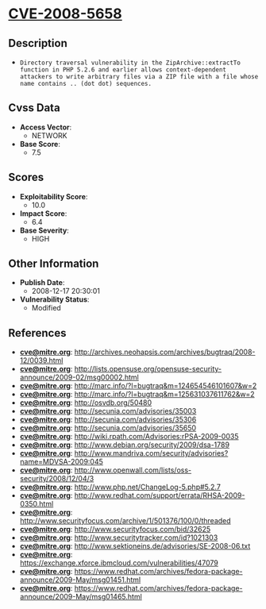 
# [CVE-2008-5658](https://cve.mitre.org/cgi-bin/cvename.cgi?name=CVE-2008-5658)

## Description

- `Directory traversal vulnerability in the ZipArchive::extractTo function in PHP 5.2.6 and earlier allows context-dependent attackers to write arbitrary files via a ZIP file with a file whose name contains .. (dot dot) sequences.`

## Cvss Data

- **Access Vector**:
  - NETWORK
- **Base Score**:
  - 7.5

## Scores

- **Exploitability Score**:
  - 10.0
- **Impact Score**:
  - 6.4
- **Base Severity**:
  - HIGH

## Other Information

- **Publish Date**:
  - 2008-12-17 20:30:01
- **Vulnerability Status**:
  - Modified

## References

- **cve@mitre.org**: http://archives.neohapsis.com/archives/bugtraq/2008-12/0039.html
- **cve@mitre.org**: http://lists.opensuse.org/opensuse-security-announce/2009-02/msg00002.html
- **cve@mitre.org**: http://marc.info/?l=bugtraq&m=124654546101607&w=2
- **cve@mitre.org**: http://marc.info/?l=bugtraq&m=125631037611762&w=2
- **cve@mitre.org**: http://osvdb.org/50480
- **cve@mitre.org**: http://secunia.com/advisories/35003
- **cve@mitre.org**: http://secunia.com/advisories/35306
- **cve@mitre.org**: http://secunia.com/advisories/35650
- **cve@mitre.org**: http://wiki.rpath.com/Advisories:rPSA-2009-0035
- **cve@mitre.org**: http://www.debian.org/security/2009/dsa-1789
- **cve@mitre.org**: http://www.mandriva.com/security/advisories?name=MDVSA-2009:045
- **cve@mitre.org**: http://www.openwall.com/lists/oss-security/2008/12/04/3
- **cve@mitre.org**: http://www.php.net/ChangeLog-5.php#5.2.7
- **cve@mitre.org**: http://www.redhat.com/support/errata/RHSA-2009-0350.html
- **cve@mitre.org**: http://www.securityfocus.com/archive/1/501376/100/0/threaded
- **cve@mitre.org**: http://www.securityfocus.com/bid/32625
- **cve@mitre.org**: http://www.securitytracker.com/id?1021303
- **cve@mitre.org**: http://www.sektioneins.de/advisories/SE-2008-06.txt
- **cve@mitre.org**: https://exchange.xforce.ibmcloud.com/vulnerabilities/47079
- **cve@mitre.org**: https://www.redhat.com/archives/fedora-package-announce/2009-May/msg01451.html
- **cve@mitre.org**: https://www.redhat.com/archives/fedora-package-announce/2009-May/msg01465.html
